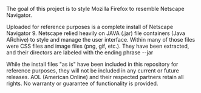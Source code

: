 The goal of this project is to style Mozilla Firefox to resemble Netscape Navigator.

Uploaded for reference purposes is a complete install of Netscape Navigator 9. Netscape relied heavily on JAVA (.jar) file containers (Java ARchive) to style and manage the user interface. Within many of those files were CSS files and image files (png, gif, etc.).  They have been extracted, and their directors are labeled with the ending phrase --jar

While the install files "as is" have been included in this repository for reference purposes, they will not be included in any current or future releases. AOL (American Online) and their respected partners retain all rights. No warranty or guarantee of functionality is provided.
